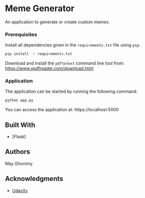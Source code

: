 # Meme Generator

An application to generate or create custom memes.

### Prerequisites

Install all dependencies given in the `requirements.txt` file using `pip`:
```bash
pip install -r requirements.txt
```

Download and install the `pdftotext` command line tool from: https://www.xpdfreader.com/download.html

### Application

The application can be started by running the following command:
```bash
python app.py
```

You can access the application at: https://localhost:5000

## Built With

* [Flask]

## Authors

May Ghonimy

## Acknowledgments

* [Udacity](https://www.udacity.com/)
